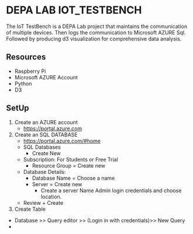 DEPA LAB IOT_TESTBENCH
======================
The IoT TestBench is a DEPA Lab project that maintains the communication of multiple devices. Then logs the communication to Microsoft AZURE Sql. Followed by producing d3 visualization for comprehensive data analysis.

Resources
---------------
* Raspberry Pi  
* Microsoft AZURE Account  
* Python  
* D3  

SetUp
----------------------
1. Create an AZURE account
   * https://portal.azure.com  
2. Create an SQL DATABASE
   * https://portal.azure.com/#home
   * SQL Databases
     * Create New
   * Subscription: For Students or Free Trial
     * Resource Group = Create new
   * Database Details:
     * Database Name = Choose a name
     * Server = Create new
       * Create a server Name Admin login credentials and choose location.
   * Review + Create
 3. Create Table 
   * Database >> Query editor >> (Login in with credentials)>> New Query
   *
